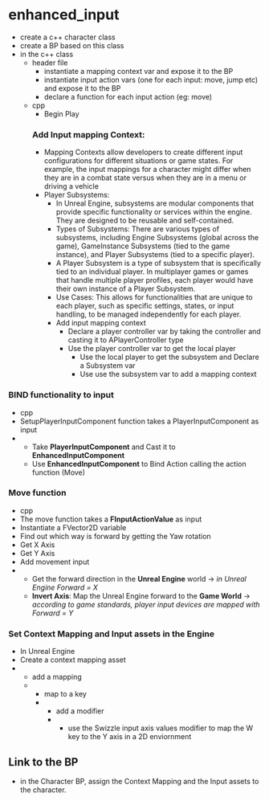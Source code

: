 # enhanced_input

- create a c++ character class
- create a BP based on this class
- in the c++ class
    - header file
        - instantiate a mapping context var and expose it to the BP
        - instantiate input action vars (one for each input: move, jump etc) and expose it to the BP
        - declare a function for each input action (eg: move)
    - cpp
        - Begin Play
        ### Add Input mapping Context:
        - Mapping Contexts allow developers to create different input configurations for different situations or game states. For example, the input mappings for a character might differ when they are in a combat state versus when they are in a menu or driving a vehicle
        - Player Subsystems:
          - In Unreal Engine, subsystems are modular components that provide specific functionality or services within the engine. They are designed to be reusable and self-contained.
          - Types of Subsystems: There are various types of subsystems, including Engine Subsystems (global across the game), GameInstance Subsystems (tied to the game instance), and Player Subsystems (tied to a specific player).
          - A Player Subsystem is a type of subsystem that is specifically tied to an individual player. In multiplayer games or games that handle multiple player profiles, each player would have their own instance of a Player Subsystem.
          - Use Cases: This allows for functionalities that are unique to each player, such as specific settings, states, or input handling, to be managed independently for each player.
          - Add input mapping context
            - Declare a player controller var by taking the controller and casting it to APlayerController type
            - Use the player controller var to get the local player 
              - Use the local player to get the subsystem and Declare a Subsystem var
               - Use use the subsystem var to add a mapping context
                 
### BIND functionality to input
- cpp
- SetupPlayerInputComponent function takes a PlayerInputComponent as input
- - Take **PlayerInputComponent** and Cast it to **EnhancedInputComponent**
  - Use **EnhancedInputComponent** to Bind Action calling the action function (Move)
 
### Move function
- cpp
- The move function takes a **FInputActionValue** as input
- Instantiate a FVector2D variable
- Find out which way is forward by getting the Yaw rotation
- Get X Axis
- Get Y Axis
- Add movement input
- - Get the forward direction in the **Unreal Engine** world -> _in Unreal Engine Forward = X_
  - **Invert Axis**: Map the Unreal Engine forward to the **Game World** -> _according to game standards, player input devices are mapped with Forward = Y_

### Set Context Mapping and Input assets in the Engine
- In Unreal Engine
- Create a context mapping asset
- - add a mapping
  - - map to a key
    - - add a modifier
      - - use the Swizzle input axis values modifier to map the W key to the Y axis in a 2D enviornment
       
## Link to the BP
- in the Character BP, assign the Context Mapping and the Input assets to the character.
    
